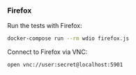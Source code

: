 ### Firefox

Run the tests with Firefox:

```sh
docker-compose run --rm wdio firefox.js
```

Connect to Firefox via VNC:

```sh
open vnc://user:secret@localhost:5901
```
